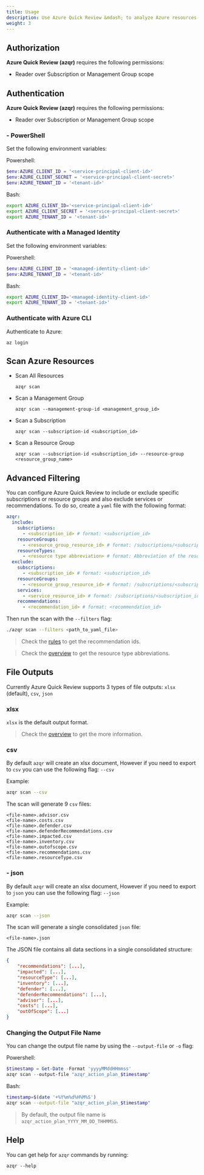 ```yaml
---
title: Usage
description: Use Azure Quick Review &mdash; to analyze Azure resources and identify whether they comply with Azure's best practices and recommendations.
weight: 3
---
```


## Authorization

**Azure Quick Review (azqr)** requires the following permissions:

* Reader over Subscription or Management Group scope

## Authentication

**Azure Quick Review (azqr)** requires the following permissions:

* Reader over Subscription or Management Group scope

### - PowerShell

Set the following environment variables:

Powershell:

``` powershell
$env:AZURE_CLIENT_ID = '<service-principal-client-id>'
$env:AZURE_CLIENT_SECRET = '<service-principal-client-secret>'
$env:AZURE_TENANT_ID = '<tenant-id>'
```

Bash:

``` bash
export AZURE_CLIENT_ID='<service-principal-client-id>'
export AZURE_CLIENT_SECRET = '<service-principal-client-secret>'
export AZURE_TENANT_ID = '<tenant-id>'
```

### Authenticate with a Managed Identity

Set the following environment variables:

Powershell:

``` powershell
$env:AZURE_CLIENT_ID = '<managed-identity-client-id>'
$env:AZURE_TENANT_ID = '<tenant-id>'
```

Bash:

``` bash
export AZURE_CLIENT_ID='<managed-identity-client-id>'
export AZURE_TENANT_ID = '<tenant-id>'
```

### Authenticate with Azure CLI

Authenticate to Azure:

```console
az login
```

## Scan Azure Resources

* Scan All Resources

  ```console
  azqr scan
  ```

* Scan a Management Group

  ```console
  azqr scan --management-group-id <management_group_id>
  ```

* Scan a Subscription
  
  ```console
  azqr scan --subscription-id <subscription_id>
  ```

* Scan a Resource Group

  ```console
  azqr scan --subscription-id <subscription_id> --resource-group <resource_group_name>
  ```

## Advanced Filtering

You can configure Azure Quick Review to include or exclude specific subscriptions or resource groups and also exclude services or recommendations. To do so, create a `yaml` file with the following format:

```yaml
azqr:
  include:
    subscriptions:
      - <subscription_id> # format: <subscription_id>
    resourceGroups:
      - <resource_group_resource_id> # format: /subscriptions/<subscription_id>/resourceGroups/<resource_group_name>
    resourceTypes:
      - <resource type abbreviation> # format: Abbreviation of the resource type. For example: "vm" for "Microsoft.Compute/virtualMachines"
  exclude:
    subscriptions:
      - <subscription_id> # format: <subscription_id>
    resourceGroups:
      - <resource_group_resource_id> # format: /subscriptions/<subscription_id>/resourceGroups/<resource_group_name>
    services:
      - <service_resource_id> # format: /subscriptions/<subscription_id>/resourceGroups/<resource_group_name>/providers/<service_provider>/<service_name>
    recommendations:
      - <recommendation_id> # format: <recommendation_id>
```

Then run the scan with the `--filters` flag:

```bash
./azqr scan --filters <path_to_yaml_file>
```

> Check the [rules](https://azure.github.io/azqr/docs/recommendations/) to get the recommendation ids.

> Check the [overview](https://azure.github.io/azqr/docs/overview/) to get the resource type abbreviations.

## File Outputs

Currently Azure Quick Review supports 3 types of file outputs: `xlsx` (default), `csv`, `json`

### xlsx

`xlsx` is the default output format.

> Check the [overview](https://azure.github.io/azqr/docs/overview/) to get the more information.

### csv

By default `azqr` will create an xlsx document, However if you need to export to `csv` you can use the following flag: `--csv`

Example:

```bash
azqr scan --csv
```

The scan will generate 9 `csv` files:

```
<file-name>.advisor.csv
<file-name>.costs.csv
<file-name>.defender.csv
<file-name>.defenderRecommendations.csv
<file-name>.impacted.csv
<file-name>.inventory.csv
<file-name>.outofscope.csv
<file-name>.recommendations.csv
<file-name>.resourceType.csv
```

### - json

By default `azqr` will create an xlsx document, However if you need to export to `json` you can use the following flag: `--json`

Example:

```bash
azqr scan --json
```

The scan will generate a single consolidated `json` file:

``` 
<file-name>.json
```

The JSON file contains all data sections in a single consolidated structure:

```json
{
    "recommendations": [...],
    "impacted": [...],
    "resourceType": [...],
    "inventory": [...],
    "defender": [...],
    "defenderRecommendations": [...],
    "advisor": [...],
    "costs": [...],
    "outOfScope": [...]
}
```

### Changing the Output File Name

You can change the output file name by using the `--output-file` or `-o` flag:

Powershell:

```powershell
$timestamp = Get-Date -Format 'yyyyMMddHHmmss'
azqr scan --output-file "azqr_action_plan_$timestamp"
```

Bash:

```bash
timestamp=$(date '+%Y%m%d%H%M%S')
azqr scan --output-file "azqr_action_plan_$timestamp"
```

> By default, the output file name is `azqr_action_plan_YYYY_MM_DD_THHMMSS`.

## Help

You can get help for `azqr` commands by running:

```console
azqr --help
```
